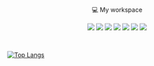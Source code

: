 
  <p align='center'>
  💻 My workspace<br/><br/>
    <img src="https://img.shields.io/badge/Python-FFD43B?style=for-the-badge&logo=python&logoColor=blue">
    <img src="https://img.shields.io/badge/CSS3-1572B6?style=for-the-badge&logo=css3&logoColor=white">
    <img src="https://img.shields.io/badge/JavaScript-323330?style=for-the-badge&logo=javascript&logoColor=F7DF1E">
    <img src ="https://img.shields.io/badge/HTML5-E34F26?style=for-the-badge&logo=html5&logoColor=white">
    <img src ="https://img.shields.io/badge/C%23-239120?style=for-the-badge&logo=c-sharp&logoColor=white">
    <img src ="https://img.shields.io/badge/C%2B%2B-00599C?style=for-the-badge&logo=c%2B%2B&logoColor=white">
    <img src ="https://img.shields.io/badge/Dart-0175C2?style=for-the-badge&logo=dart&logoColor=white">
    
   
    
  </p>

 <br>
 
 [![Top Langs](https://github-readme-stats.vercel.app/api/top-langs/?username=lcmd65&layout=compact&theme=tokyonight&hide=html,purebasic,tex,scss,stylus,blade,jupyter%20notebook,shell,batchfile,dockerfile,typescript)](https://github.com/lcmd65/github-readme-stats)
 </br>
